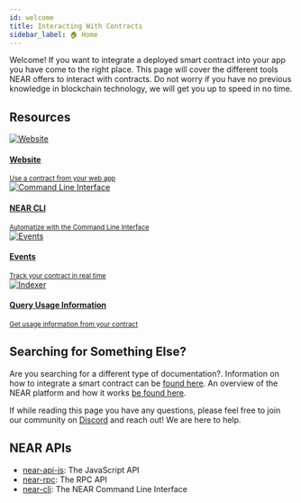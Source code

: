 ```yaml
---
id: welcome
title: Interacting With Contracts
sidebar_label: 🏠 Home
---
```


Welcome! If you want to integrate a deployed smart contract into your app you have come to the right place. This page will cover the different tools NEAR offers to interact with contracts. Do not worry if you have no previous knowledge in blockchain technology, we will get you up to speed in no time.

## Resources

<div class="container">
  <div class="row">
    <div class="col col--6">
      <a href="/integrate/web/introduction">
        <div class="card">
          <div class="card__image">
            <img 
              src={require("@site/static/docs/assets/integrate/website.png").default} alt="Website" />
          </div>
          <div class="card__body">
            <h4>Website</h4>
            <small>
              Use a contract from your web app
            </small>
          </div>
        </div>
      </a>
    </div>
    <div class="col col--6">
      <a href="/integrate/cli">
        <div class="card">
          <div class="card__image">
            <img
              src={require("@site/static/docs/assets/integrate/cli.png").default} alt="Command Line Interface" />
          </div>
          <div class="card__body">
            <h4>NEAR CLI</h4>
            <small>
              Automatize with the Command Line Interface
            </small>
          </div>
        </div>
      </a>
    </div>
    <div class="col col--6">
      <a href="/integrate/realtime">
        <div class="card">
          <div class="card__image">
            <img
              src={require("@site/static/docs/assets/integrate/events.png").default} alt="Events" />
          </div>
          <div class="card__body">
            <h4>Events</h4>
            <small>
              Track your contract in real time
            </small>
          </div>
        </div>
      </a>
    </div>
    <div class="col col--6">
      <a href="/integrate/indexer">
        <div class="card">
          <div class="card__image">
            <img 
              src={require("@site/static/docs/assets/integrate/indexer.png").default} alt="Indexer" />
          </div>
          <div class="card__body">
            <h4>Query Usage Information</h4>
            <small>
              Get usage information from your contract
            </small>
          </div>
        </div>
      </a>
    </div>
  </div>
</div>

## Searching for Something Else?

Are you searching for a different type of documentation?. Information on how to integrate a smart contract can be [found here](broken). An overview of the NEAR platform and how it works [be found here](broken).

If while reading this page you have any questions, please feel free to join our community on [Discord](http://near.chat/) and reach out! We are here to help.

## NEAR APIs

- [near-api-js](https://github.com/near/near-api-js): The JavaScript API
- [near-rpc](/integrate/rpc/introduction): The RPC API
- [near-cli](/integrate/cli): The NEAR Command Line Interface
